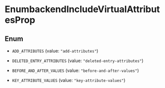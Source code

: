 

# EnumbackendIncludeVirtualAttributesProp

## Enum


* `ADD_ATTRIBUTES` (value: `"add-attributes"`)

* `DELETED_ENTRY_ATTRIBUTES` (value: `"deleted-entry-attributes"`)

* `BEFORE_AND_AFTER_VALUES` (value: `"before-and-after-values"`)

* `KEY_ATTRIBUTE_VALUES` (value: `"key-attribute-values"`)



